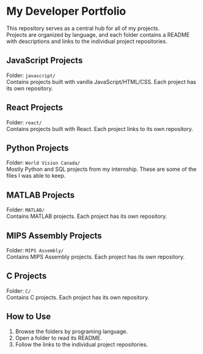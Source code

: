 # My Developer Portfolio

This repository serves as a central hub for all of my projects.  
Projects are organized by language, and each folder contains a README with descriptions and links to the individual project repositories.

## JavaScript Projects
Folder: `javascript/`  
Contains projects built with vanilla JavaScript/HTML/CSS. Each project has its own repository.

## React Projects
Folder: `react/`  
Contains projects built with React. Each project links to its own repository.

## Python Projects
Folder: `World Vision Canada/`  
Mostly Python and SQL projects from my internship. These are some of the files I was able to keep.

## MATLAB Projects
Folder: `MATLAB/`  
Contains MATLAB projects. Each project has its own repository.

## MIPS Assembly Projects
Folder: `MIPS Assembly/`  
Contains MIPS Assembly projects. Each project has its own repository.

## C Projects
Folder: `C/`  
Contains C projects. Each project has its own repository.

## How to Use
1. Browse the folders by programing language.  
2. Open a folder to read its README.  
3. Follow the links to the individual project repositories.
